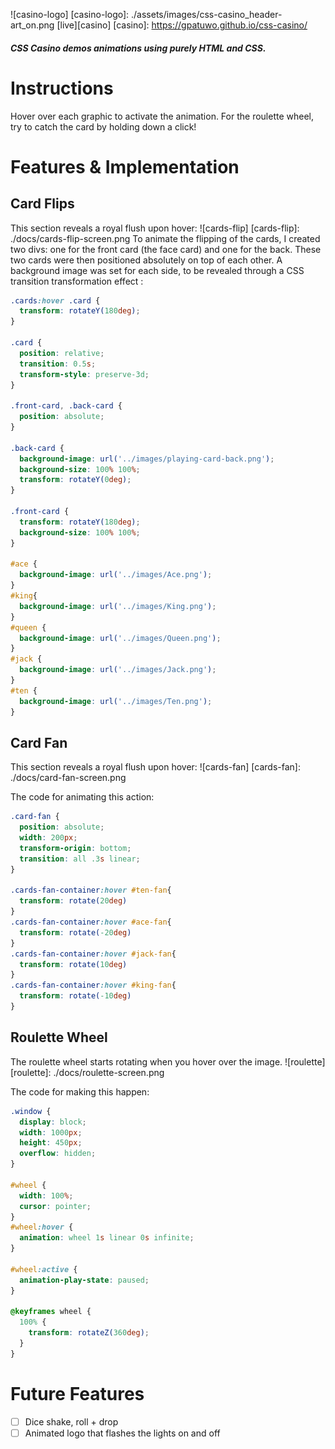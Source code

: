 ![casino-logo]
[casino-logo]: ./assets/images/css-casino_header-art_on.png
[live][casino]
[casino]: https://gpatuwo.github.io/css-casino/

##### CSS Casino demos animations using purely HTML and CSS.

# Instructions
Hover over each graphic to activate the animation. For the roulette wheel, try to catch the card by holding down a click!

# Features & Implementation

## Card Flips
This section reveals a royal flush upon hover:
![cards-flip]
[cards-flip]: ./docs/cards-flip-screen.png
To animate the flipping of the cards, I created two divs: one for the front card (the face card) and one for the back. These two cards were then positioned absolutely on top of each other. A background image was set for each side, to be revealed through a CSS transition transformation effect :
``` css
.cards:hover .card {
  transform: rotateY(180deg);
}

.card {
  position: relative;
  transition: 0.5s;
  transform-style: preserve-3d;
}

.front-card, .back-card {
  position: absolute;
}

.back-card {
  background-image: url('../images/playing-card-back.png');
  background-size: 100% 100%;
  transform: rotateY(0deg);
}

.front-card {
  transform: rotateY(180deg);
  background-size: 100% 100%;
}

#ace {
  background-image: url('../images/Ace.png');
}
#king{
  background-image: url('../images/King.png');
}
#queen {
  background-image: url('../images/Queen.png');
}
#jack {
  background-image: url('../images/Jack.png');
}
#ten {
  background-image: url('../images/Ten.png');
}
```
## Card Fan
This section reveals a royal flush upon hover:
![cards-fan]
[cards-fan]: ./docs/card-fan-screen.png

The code for animating this action:
``` css
.card-fan {
  position: absolute;
  width: 200px;
  transform-origin: bottom;
  transition: all .3s linear;
}

.cards-fan-container:hover #ten-fan{
  transform: rotate(20deg)
}
.cards-fan-container:hover #ace-fan{
  transform: rotate(-20deg)
}
.cards-fan-container:hover #jack-fan{
  transform: rotate(10deg)
}
.cards-fan-container:hover #king-fan{
  transform: rotate(-10deg)
}
```

## Roulette Wheel
The roulette wheel starts rotating when you hover over the image.
![roulette]
[roulette]: ./docs/roulette-screen.png

The code for making this happen:
``` css
.window {
  display: block;
  width: 1000px;
  height: 450px;
  overflow: hidden;
}

#wheel {
  width: 100%;
  cursor: pointer;
}
#wheel:hover {
  animation: wheel 1s linear 0s infinite;
}

#wheel:active {
  animation-play-state: paused;
}

@keyframes wheel {
  100% {
    transform: rotateZ(360deg);
  }
}
```
# Future Features
- [ ] Dice shake, roll + drop
- [ ] Animated logo that flashes the lights on and off
